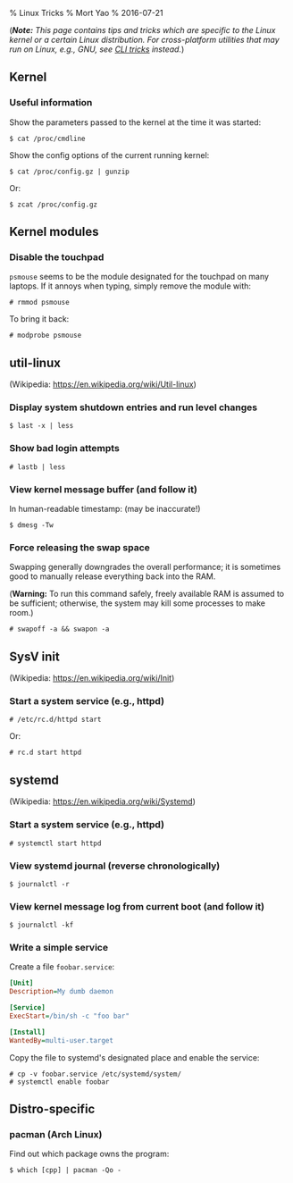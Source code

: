% Linux Tricks
% Mort Yao
% 2016-07-21

(***Note:** This page contains tips and tricks which are specific to the Linux kernel or a certain Linux distribution. For cross-platform utilities that may run on Linux, e.g., GNU, see [CLI tricks](/unix/cli) instead.*)

## Kernel

### Useful information

Show the parameters passed to the kernel at the time it was started:

    $ cat /proc/cmdline

Show the config options of the current running kernel:

    $ cat /proc/config.gz | gunzip

Or:

    $ zcat /proc/config.gz



## Kernel modules

### Disable the touchpad

`psmouse` seems to be the module designated for the touchpad on many laptops. If it annoys when typing, simply remove the module with:

    # rmmod psmouse

To bring it back:

    # modprobe psmouse



## util-linux

(Wikipedia: <https://en.wikipedia.org/wiki/Util-linux>)

### Display system shutdown entries and run level changes

    $ last -x | less

### Show bad login attempts

    # lastb | less

### View kernel message buffer (and follow it)

In human-readable timestamp: (may be inaccurate!)

    $ dmesg -Tw

### Force releasing the swap space

Swapping generally downgrades the overall performance; it is sometimes good to manually release everything back into the RAM.

(**Warning:** To run this command safely, freely available RAM is assumed to be sufficient; otherwise, the system may kill some processes to make room.)

    # swapoff -a && swapon -a



## SysV init

(Wikipedia: <https://en.wikipedia.org/wiki/Init>)

### Start a system service (e.g., httpd)

    # /etc/rc.d/httpd start

Or:

    # rc.d start httpd



## systemd

(Wikipedia: <https://en.wikipedia.org/wiki/Systemd>)

### Start a system service (e.g., httpd)

    # systemctl start httpd

### View systemd journal (reverse chronologically)

    $ journalctl -r

### View kernel message log from current boot (and follow it)

    $ journalctl -kf

### Write a simple service

Create a file `foobar.service`:

```ini
[Unit]
Description=My dumb daemon

[Service]
ExecStart=/bin/sh -c "foo bar"

[Install]
WantedBy=multi-user.target
```

Copy the file to systemd's designated place and enable the service:

    # cp -v foobar.service /etc/systemd/system/
    # systemctl enable foobar



## Distro-specific

### pacman (Arch Linux)

Find out which package owns the program:

    $ which [cpp] | pacman -Qo -
